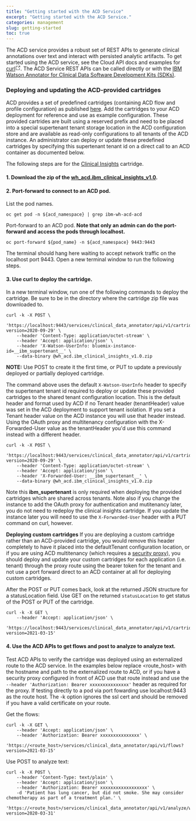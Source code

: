 ```yaml
---
title: "Getting started with the ACD Service"
excerpt: "Getting started with the ACD Service."
categories: management
slug: getting-started
toc: true
---
```


The ACD service provides a robust set of REST APIs to generate clinical annotations over text and interact with persisted analytic artifacts.  To get started using the ACD service, see the Cloud API docs and examples for <span><a aria-current="" to="https://ibm.github.io/acd-containers/apidocs/index.html?shell" href="https://ibm.github.io/acd-containers/apidocs/index.html?shell" rel="noopener noreferrer" target="_blank" class="LeftNav-module--outboundLink">curl</a><svg focusable="false" preserveAspectRatio="xMidYMid meet" xmlns="http://www.w3.org/2000/svg" fill="currentColor" width="14" height="14" viewBox="0 0 16 16" aria-hidden="true"><path d="M13,14H3c-0.6,0-1-0.4-1-1V3c0-0.6,0.4-1,1-1h5v1H3v10h10V8h1v5C14,13.6,13.6,14,13,14z"></path><path d="M10 1L10 2 13.3 2 9 6.3 9.7 7 14 2.7 14 6 15 6 15 1z"></path></svg></span>. The ACD Service REST APIs can be called directly or with the [IBM Watson Annotator for Clinical Data Software Development Kits (SDKs)](https://ibm.github.io/acd-containers/usage/sdks).

### Deploying and updating the ACD-provided cartridges

ACD provides a set of predefined cartridges (containing ACD flow and profile configuration) as published [here](https://github.com/IBM/wh-acd-cartridges). Add the cartridges to your ACD deployment for reference and use as example configuration.  These provided cartrides are built using a reserved prefix and need to be placed into a special supertenant tenant storage location in the ACD configuration store and are available as read-only configurations to all tenants of the ACD instance.  An administrator can deploy or update these predefined cartridges by specifying this supertenant tenant id on a direct call to an ACD container as documented below.

The following steps are for the [Clinical Insights](/clouddocs/clinical_insights_overview/) cartridge.

#### 1. Download the zip of the [wh_acd.ibm_clinical_insights_v1.0](https://github.com/IBM/wh-acd-cartridges/blob/master/cartridges/wh_acd.ibm_clinical_insights_v1.0.zip).

#### 2. Port-forward to connect to an ACD pod.

List the pod names.

```
oc get pod -n ${acd_namespace} | grep ibm-wh-acd-acd
```

Port-forward to an ACD pod. **Note that only an admin can do the port-forward and access the pods through localhost.**

```
oc port-forward ${pod_name} -n ${acd_namespace} 9443:9443
```

The terminal should hang here waiting to accept network traffic on the localhost port 9443.  Open a new terminal window to run the following steps.

#### 3. Use curl to deploy the cartridge.

In a new terminal window, run one of the following commands to deploy the cartridge.  Be sure to be in the directory where the cartridge zip file was downloaded to.

```
curl -k -X POST \
    'https://localhost:9443/services/clinical_data_annotator/api/v1/cartridges?version=2020-09-29' \
    --header 'Content-Type: application/octet-stream' \
    --header 'Accept: application/json' \
    --header 'X-Watson-UserInfo: bluemix-instance-id=__ibm_supertenant__' \
    --data-binary @wh_acd.ibm_clinical_insights_v1.0.zip
```

**NOTE:** Use POST to create it the first time, or PUT to update a previously deployed or partially deployed cartridge.

The command above uses the default `X-Watson-UserInfo` header to specify the supertenant tenant id required to deploy or update these provided cartridges to the shared tenant configuration location. This is the default header and format used by ACD if no Tenant header (tenantHeader) value was set in the ACD deployment to support tenant isolation.   If you set a Tenant header value on the ACD instance you will use that header instead.  Using the OAuth proxy and multitenancy configuration with the X-Forwarded-User value as the tenantHeader you'd use this command instead with a different header.

```
curl -k -X POST \
    'https://localhost:9443/services/clinical_data_annotator/api/v1/cartridges?version=2020-09-29' \
    --header 'Content-Type: application/octet-stream' \
    --header 'Accept: application/json' \
    --header 'X-Forwarded-User: __ibm_supertenant__' \
    --data-binary @wh_acd.ibm_clinical_insights_v1.0.zip
```

Note this **ibm_supertenant** is only required when deploying the provided cartridges which are shared across tenants.  Note also if you change the instance to add the OAuth proxy for authentication and mutitenancy later, you do not need to redeploy the clinical insights cartridge. If you update the instance later you will need to use the `X-Forwarded-User` header with a PUT command on curl, however.

**Deploying custom cartridges**
If you are deploying a custom cartridge rather than an ACD-provided cartridge, you would remove this header completely to have it placed into the defaultTenant configuration location, or if you are using ACD multitenancy (which requires a [security proxy](../../security/manage-access)), you should deploy and update your custom cartridges for each application (i.e. tenant) through the proxy route using the bearer token for the tenant and not use a port forward direct to an ACD container at all for deploying custom cartridges.

After the POST or PUT comes back, look at the returned JSON structure for a statusLocation field.
Use GET on the returned `statusLocation` to get status of the POST or PUT of the cartridge.

```
curl -k -X GET \
    --header 'Accept: application/json' \
    'https://localhost:9443/services/clinical_data_annotator/api/v1/cartridges/wh_acd.ibm_clinical_insights_v1.0?version=2021-03-15'
```

#### 4. Use the ACD APIs to get flows and post to analyze to analyze text.

Test ACD APIs to verify the cartridge was deployed using an externalized route to the ACD service.  In the examples below replace <route_host> with the hostname and path to the externalized route to ACD, or if you have a security proxy configured in front of ACD use that route instead and use the `--header 'Authorization: Bearer xxxxxxxxxxxxxxx'` header as required for the proxy.  If testing directly to a pod via port fowarding use localhost:9443 as the route host.  The -k option ignores the ssl cert and should be removed if you have a valid certificate on your route.

Get the flows:

```
curl -k -X GET \
    --header 'Accept: application/json' \
    --header 'Authorization: Bearer xxxxxxxxxxxxxxx' \
    'https://<route_host>/services/clinical_data_annotator/api/v1/flows?version=2021-03-15'
```

Use POST to analyze text:

```
curl -k -X POST \
    --header 'Content-Type: text/plain' \
    --header 'Accept: application/json' \
    --header 'Authorization: Bearer xxxxxxxxxxxxxxxxxx' \
    -d 'Patient has lung cancer, but did not smoke. She may consider chemotherapy as part of a treatment plan.' \
    'https://<route_host>/services/clinical_data_annotator/api/v1/analyze/wh_acd.ibm_clinical_insights_v1.0_standard_flow?version=2020-03-31'
```
